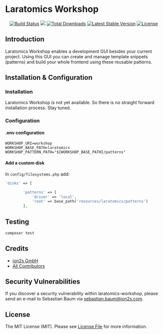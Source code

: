 <p align="center">
<h1>Laratomics Workshop</h1>
</p>

<p align="center">
<a href="https://travis-ci.org/poolingpeople/laratomics-workshop"><img src="https://travis-ci.org/poolingpeople/laratomics-workshop.svg?branch=master" alt="Build Status"></a>
<a href="https://codecov.io/gh/poolingpeople/laratomics-workshop"><img src="https://codecov.io/gh/poolingpeople/laratomics-workshop/branch/master/graph/badge.svg" /></a>
<a href="https://packagist.org/packages/poolingpeople/laratomics-workshop"><img src="https://poser.pugx.org/poolingpeople/laratomics-workshop/d/total.svg" alt="Total Downloads"></a>
<a href="https://packagist.org/packages/poolingpeople/laratomics-workshop"><img src="https://poser.pugx.org/poolingpeople/laratomics-workshop/v/stable.svg" alt="Latest Stable Version"></a>
<a href="https://packagist.org/packages/poolingpeople/laratomics-workshop"><img src="https://poser.pugx.org/poolingpeople/laratomics-workshop/license.svg" alt="License"></a>
</p>

## Introduction
Laratomics Workshop enables a development GUI besides your current project.
Using this GUI you can create and manage template snippets (patterns) and build your whole frontend
using these reusable patterns.

## Installation & Configuration

### Installation
Laratomics Workshop is not yet available. So there is no straight forward installation process.
Stay tuned.

### Configuration
#### .env configuration
```
WORKSHOP_URI=workshop
WORKSHOP_BASE_PATH=laratomics
WORKSHOP_PATTERN_PATH="${WORKSHOP_BASE_PATH}/patterns"
```

#### Add a custom disk
In `config/filesystems.php` add:
```php
'disks' => [

        'patterns' => [
            'driver' => 'local',
            'root' => base_path('resources/laratomics/patterns')
        ],
```

## Testing
``` bash
composer test
```

## Credits
* [ion2s GmbH](https://github.com/poolingpeople)
* [All Contributors](https://github.com/poolingpeople/laratomics-workshop/graphs/contributors)

## Security Vulnerabilities
If you discover a security vulnerability within laratomics-workshop, please send an e-mail to Sebastian Baum via [sebastian.baum@ion2s.com](mailto:sebastian.baum@ion2s.com).

## License
The MIT License (MIT). Please see [License File](LICENSE.md) for more information.